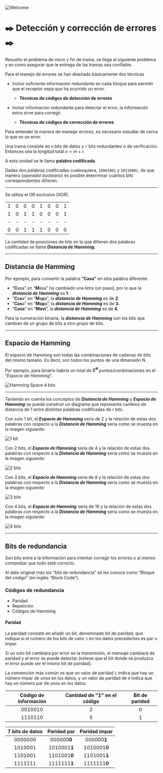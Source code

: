 ![Welcome](/images/link_layer/Hamming/binary_numbers.jpg)

# ✒️ Detección y corrección de errores ✒️ 

Resuelto el problema de inicio y fin de trama, se llega al siguiente problema y es como asegurar que le entrega de las tramas sea confiable.

Para el manejo de errores se han diseñado básicamente dos técnicas 

- Incluir suficiente información redundante en cada bloque para permitir que el receptor sepa que ha ocurrido un error. 
  - **Técnicas de códigos de detección de errores**

- Incluir información redundante para detectar el error, la información extra sirve para corregir. 
  - **Técnicas de códigos de corrección de errores**

Para entender la manera de manejar errores, es necesario estudiar de cerca lo que es un error.

Una trama consiste en `m` bits de datos y `r` bits redundantes o de verificación. Entonces sea la longitud total $n = m + r$.

A esta unidad se le llama **palabra codificada**.

Dadas dos palabras codificadas  cualesquiera, `10001001` y `10110001`, de que manera (*operador booleano*) es posible determinar cuántos bits correspondientes difieren.

---

Se utiliza el OR exclusivo (XOR).

|    |    |    |    |    |    |    |    |
|:---:|:---:|:---:|:---:|:---:|:---:|:---:|:---:|
| 1  | 0  | 0  | 0  | 1  | 0  | 0  | 1  |
| 1  | 0  | 1  | 1  | 0  | 0  | 0  | 1  |
| \- | \- | \- | \- | \- | \- | \- | \- |
| 0  | 0  | 1  | 1  | 1  | 0  | 0  | 0  |

La cantidad de posiciones de bits en la que difieren dos palabras codificadas se llama ***Distancia de Hamming***.

---

## Distancia de Hamming

Por ejemplo, para convertir la palabra **“Casa”** en otra palabra diferente:

- “**C**asa” en “**M**asa” ha cambiado una letra (un paso), por lo que la ***distancia de Hamming*** es **1**.
- “**C**a**s**a” en “**M**a**p**a”, la ***distancia de Hamming*** es de **2**.
- “**Cas**a” en “**Mop**a”, la ***distancia de Hamming*** es de **3**.
- “**Casa**” en “**Moví**”, la ***distancia de Hamming*** es de **4**.

Para la numeración binaria, la ***distancia de Hamming*** son los bits que cambian de un grupo de bits a otro grupo de bits.

---

## Espacio de Hamming 

El espacio de Hamming son todas las combinaciones de cadenas de bits del mismo tamaño. Es decir, son todos los puntos de una dimensión N.

Por ejemplo, para binario habría un total de $𝟐^𝑵$ puntos/combinaciones en el “*Espacio de Hamming*”.

![Hamming Space 4 bits](/images/link_layer/Hamming/Hamming_Space_4_bits.png)

---

Teniendo en cuenta los conceptos de ***Distancia de Hamming*** y ***Espacio de Hamming*** se puede construir un diagrama que representa cambios de distancia de 1 entre distintas palabras codificadas de *r* bits.

Con solo 1 bit, el ***Espacio de Hamming*** sería de 2 y la relación de estas dos palabras con respecto a la ***Distancia de Hamming*** sería como se muesta en la imagen siguiente: 

![1 bit](/images/link_layer/Hamming/bits/1_bit.png)

Con 2 bits, el ***Espacio de Hamming*** sería de 4 y la relación de estas dos palabras con respecto a la ***Distancia de Hamming*** sería como se muesta en la imagen siguiente: 

![2 bits](/images/link_layer/Hamming/bits/2_bits.png)

Con 3 bits, el ***Espacio de Hamming*** sería de 8 y la relación de estas dos palabras con respecto a la ***Distancia de Hamming*** sería como se muesta en la imagen siguiente: 

![3 bits](/images/link_layer/Hamming/bits/3_bits.png)

Con 4 bits, el ***Espacio de Hamming*** sería de 16 y la relación de estas dos palabras con respecto a la ***Distancia de Hamming*** sería como se muesta en la imagen siguiente: 

![4 bits](/images/link_layer/Hamming/bits/4_bits.png)

---

## Bits de redundancia

Son bits extra a la información para intentar corregir los errores o al menos comprobar que todo esté correcto.

Al dato original más los “bits de redundancia” se les conoce como “Bloque del código” (en inglés “Block Code”).

### Códigos de redundancia

- Paridad 
- Repetición 
- Códigos de Hamming

#### Paridad

La paridad consiste en añadir un bit, denominado bit de paridad, que indique si el número de los bits de valor `1` en los datos precedentes es par o impar. 

Si un solo bit cambiara por error en la transmisión, el mensaje cambiará de paridad y el error se puede detectar (nótese que el bit donde se produzca el error puede ser el mismo bit de paridad). 

La convención más común es que un valor de paridad `1` indica que hay un número impar de unos en los datos, y un valor de paridad de `0` indica que hay un número par de unos en los datos. 

| **Código de información** | **Cantidad de "1" en el código** | **Bit de paridad** |
|:-------------------------:|:--------------------------------:|:------------------:|
| 0010010                   | 2                                | 0                  |
| 1110110                   | 5                                | 1                  |

| **7 bits de datos**  | **Paridad par** | **Paridad impar** |
|:--------------------:|:---------------:|:-----------------:|
| 0000000              | 000000**0**     | 000000**1**       |
| 1010001              | 1010001**1**    | 1010001**0**      |
| 1101001              | 1101001**0**    | 1101001**1**      |
| 1111111              | 1111111**1**    | 1111111**0**      |
